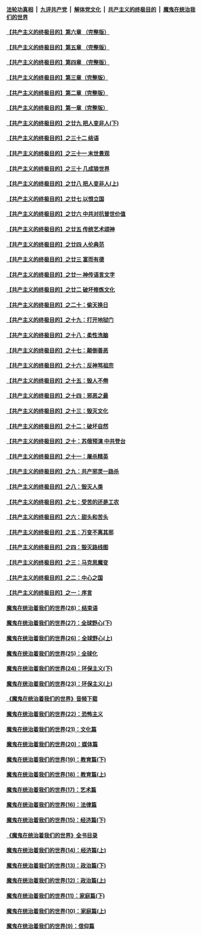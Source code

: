 ####  [法轮功真相](../../../../basic/blob/master/README.md?t=06241602) &nbsp;|&nbsp; [九评共产党](../../../../9ping.md/blob/master/README.md?t=06241602) &nbsp;|&nbsp; [解体党文化](../../../../jtdwh.md/blob/master/README.md?t=06241602)  &nbsp;|&nbsp; [共产主义的终极目的](../../../../gczydzjmd.md/blob/master/README.md?t=06241602) &nbsp;|&nbsp; [魔鬼在统治我们的世界](../../../../mgztzwmdsj.md/blob/master/README.md?t=06241602) 

#### [【共产主义的终极目的】第六章 （完整版）](../pages/nsc422/n11428913.md?t=06241602) 

#### [【共产主义的终极目的】第五章 （完整版）](../pages/nsc422/n11428912.md?t=06241602) 

#### [【共产主义的终极目的】第四章 （完整版）](../pages/nsc422/n11428907.md?t=06241602) 

#### [【共产主义的终极目的】第三章（完整版）](../pages/nsc422/n11428848.md?t=06241602) 

#### [【共产主义的终极目的】第二章（完整版）](../pages/nsc422/n11428831.md?t=06241602) 

#### [【共产主义的终极目的】第一章（完整版）](../pages/nsc422/n11417651.md?t=06241602) 

#### [【共产主义的终极目的】之廿九 把人变非人(下)](../pages/nsc422/n11344140.md?t=06241602) 

#### [【共产主义的终极目的】之三十二 结语](../pages/nsc422/n11360535.md?t=06241602) 

#### [【共产主义的终极目的】之三十一 末世景观](../pages/nsc422/n11351129.md?t=06241602) 

#### [【共产主义的终极目的】之三十 几成狼世界](../pages/nsc422/n11348280.md?t=06241602) 

#### [【共产主义的终极目的】之廿八 把人变非人(上)](../pages/nsc422/n11340492.md?t=06241602) 

#### [【共产主义的终极目的】之廿七 以恨立国](../pages/nsc422/n11336944.md?t=06241602) 

#### [【共产主义的终极目的】之廿六 中共对抗普世价值](../pages/nsc422/n11324785.md?t=06241602) 

#### [【共产主义的终极目的】之廿五 传统艺术颂神](../pages/nsc422/n11296396.md?t=06241602) 

#### [【共产主义的终极目的】之廿四 人伦典范](../pages/nsc422/n11296397.md?t=06241602) 

#### [【共产主义的终极目的】之廿三 富而有德](../pages/nsc422/n11283598.md?t=06241602) 

#### [【共产主义的终极目的】之廿一 神传语言文字](../pages/nsc422/n11263265.md?t=06241602) 

#### [【共产主义的终极目的】之廿二 破坏修炼文化](../pages/nsc422/n11245728.md?t=06241602) 

#### [【共产主义的终极目的】之二十：偷天换日](../pages/nsc422/n11238846.md?t=06241602) 

#### [【共产主义的终极目的】之十九：打开地狱门](../pages/nsc422/n11206376.md?t=06241602) 

#### [【共产主义的终极目的】之十八：柔性洗脑](../pages/nsc422/n11199994.md?t=06241602) 

#### [【共产主义的终极目的】之十七：颠倒善恶](../pages/nsc422/n11179782.md?t=06241602) 

#### [【共产主义的终极目的】之十六：反神骂祖宗](../pages/nsc422/n11166798.md?t=06241602) 

#### [【共产主义的终极目的】之十五：毁人不倦](../pages/nsc422/n11166792.md?t=06241602) 

#### [【共产主义的终极目的】之十四：邪恶之最](../pages/nsc422/n11150249.md?t=06241602) 

#### [【共产主义的终极目的】之十三：毁灭文化](../pages/nsc422/n11135227.md?t=06241602) 

#### [【共产主义的终极目的】之十二：破坏自然](../pages/nsc422/n11135214.md?t=06241602) 

#### [【共产主义的终极目的】之十：苏俄预演 中共登台](../pages/nsc422/n11118424.md?t=06241602) 

#### [【共产主义的终极目的】之十一：屠杀精英](../pages/nsc422/n11118442.md?t=06241602) 

#### [【共产主义的终极目的】之九：共产邪灵一路杀](../pages/nsc422/n11114139.md?t=06241602) 

#### [【共产主义的终极目的】之八：毁灭人类](../pages/nsc422/n11108503.md?t=06241602) 

#### [【共产主义的终极目的】之七：受苦的还是工农](../pages/nsc422/n11101809.md?t=06241602) 

#### [【共产主义的终极目的】之六：甜头和苦头](../pages/nsc422/n11096971.md?t=06241602) 

#### [【共产主义的终极目的】之五：万变不离其邪](../pages/nsc422/n11091285.md?t=06241602) 

#### [【共产主义的终极目的】之四：毁灭路线图](../pages/nsc422/n11086284.md?t=06241602) 

#### [【共产主义的终极目的】之三：马克思魔变](../pages/nsc422/n11061941.md?t=06241602) 

#### [【共产主义的终极目的】之二：中心之国](../pages/nsc422/n11047728.md?t=06241602) 

#### [【共产主义的终极目的】之一：序言](../pages/nsc422/n11086077.md?t=06241602) 

#### [魔鬼在统治着我们的世界(28)：结束语](../pages/nsc422/n10936246.md?t=06241602) 

#### [魔鬼在统治着我们的世界(27)：全球野心(下)](../pages/nsc422/n10928319.md?t=06241602) 

#### [魔鬼在统治着我们的世界(26)：全球野心(上)](../pages/nsc422/n10900318.md?t=06241602) 

#### [魔鬼在统治着我们的世界(25)：全球化](../pages/nsc422/n10788205.md?t=06241602) 

#### [魔鬼在统治着我们的世界(24)：环保主义(下)](../pages/nsc422/n10695307.md?t=06241602) 

#### [魔鬼在统治着我们的世界(23)：环保主义(上)](../pages/nsc422/n10688613.md?t=06241602) 

#### [《魔鬼在统治着我们的世界》音频下载](../pages/nsc422/n10635553.md?t=06241602) 

#### [魔鬼在统治着我们的世界(22)：恐怖主义](../pages/nsc422/n10614727.md?t=06241602) 

#### [魔鬼在统治着我们的世界(21)：文化篇](../pages/nsc422/n10597706.md?t=06241602) 

#### [魔鬼在统治着我们的世界(20)：媒体篇](../pages/nsc422/n10586579.md?t=06241602) 

#### [魔鬼在统治着我们的世界(19)：教育篇(下)](../pages/nsc422/n10564808.md?t=06241602) 

#### [魔鬼在统治着我们的世界(18)：教育篇(上)](../pages/nsc422/n10526970.md?t=06241602) 

#### [魔鬼在统治着我们的世界(17)：艺术篇](../pages/nsc422/n10499093.md?t=06241602) 

#### [魔鬼在统治着我们的世界(16)：法律篇](../pages/nsc422/n10485969.md?t=06241602) 

#### [魔鬼在统治着我们的世界(15)：经济篇(下)](../pages/nsc422/n10469975.md?t=06241602) 

#### [《魔鬼在统治着我们的世界》全书目录](../pages/nsc422/n10464261.md?t=06241602) 

#### [魔鬼在统治着我们的世界(14)：经济篇(上)](../pages/nsc422/n10457370.md?t=06241602) 

#### [魔鬼在统治着我们的世界(13)：政治篇(下)](../pages/nsc422/n10448270.md?t=06241602) 

#### [魔鬼在统治着我们的世界(12)：政治篇(上)](../pages/nsc422/n10444576.md?t=06241602) 

#### [魔鬼在统治着我们的世界(11)：家庭篇(下)](../pages/nsc422/n10440961.md?t=06241602) 

#### [魔鬼在统治着我们的世界(10)：家庭篇(上)](../pages/nsc422/n10435448.md?t=06241602) 

#### [魔鬼在统治着我们的世界(9)：信仰篇](../pages/nsc422/n10432159.md?t=06241602) 

